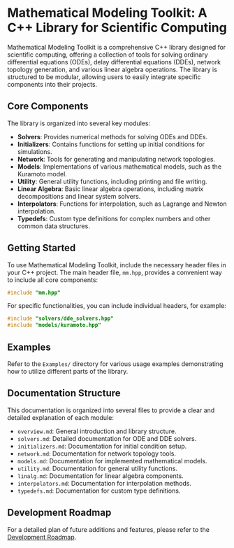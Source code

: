 # Mathematical Modeling Toolkit: A C++ Library for Scientific Computing

Mathematical Modeling Toolkit is a comprehensive C++ library designed for scientific computing, offering a collection of tools for solving ordinary differential equations (ODEs), delay differential equations (DDEs), network topology generation, and various linear algebra operations. The library is structured to be modular, allowing users to easily integrate specific components into their projects.

## Core Components

The library is organized into several key modules:

- **Solvers**: Provides numerical methods for solving ODEs and DDEs.
- **Initializers**: Contains functions for setting up initial conditions for simulations.
- **Network**: Tools for generating and manipulating network topologies.
- **Models**: Implementations of various mathematical models, such as the Kuramoto model.
- **Utility**: General utility functions, including printing and file writing.
- **Linear Algebra**: Basic linear algebra operations, including matrix decompositions and linear system solvers.
- **Interpolators**: Functions for interpolation, such as Lagrange and Newton interpolation.
- **Typedefs**: Custom type definitions for complex numbers and other common data structures.

## Getting Started

To use Mathematical Modeling Toolkit, include the necessary header files in your C++ project. The main header file, `mm.hpp`, provides a convenient way to include all core components:

```cpp
#include "mm.hpp"
```

For specific functionalities, you can include individual headers, for example:

```cpp
#include "solvers/dde_solvers.hpp"
#include "models/kuramoto.hpp"
```

## Examples

Refer to the `Examples/` directory for various usage examples demonstrating how to utilize different parts of the library.

## Documentation Structure

This documentation is organized into several files to provide a clear and detailed explanation of each module:

- `overview.md`: General introduction and library structure.
- `solvers.md`: Detailed documentation for ODE and DDE solvers.
- `initializers.md`: Documentation for initial condition setup.
- `network.md`: Documentation for network topology tools.
- `models.md`: Documentation for implemented mathematical models.
- `utility.md`: Documentation for general utility functions.
- `linalg.md`: Documentation for linear algebra components.
- `interpolators.md`: Documentation for interpolation methods.
- `typedefs.md`: Documentation for custom type definitions.

## Development Roadmap

For a detailed plan of future additions and features, please refer to the [Development Roadmap](Modelling/docs/roadmap.md).
